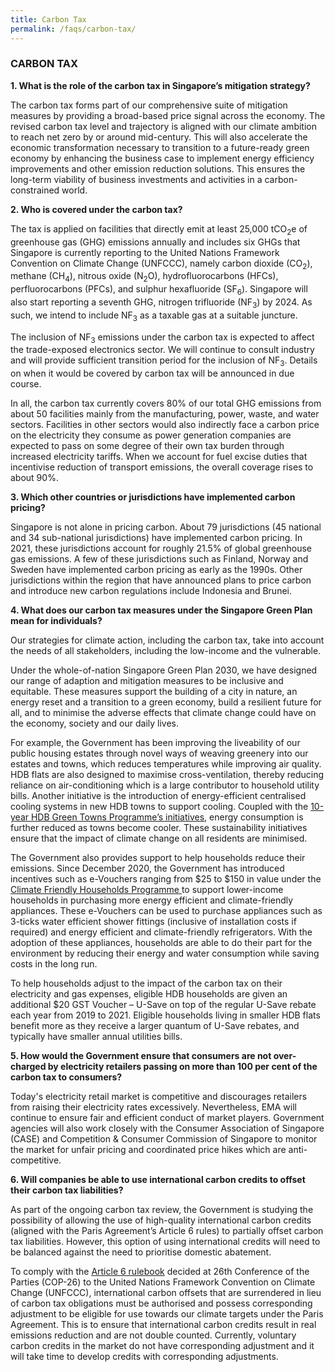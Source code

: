 ```yaml
---
title: Carbon Tax
permalink: /faqs/carbon-tax/
---
```

### CARBON TAX

**1. What is the role of the carbon tax in Singapore’s mitigation strategy?**

The carbon tax forms part of our comprehensive suite of mitigation measures by providing a broad-based price signal across the economy. The revised carbon tax level and trajectory is aligned with our climate ambition to reach net zero by or around mid-century. This will also accelerate the economic transformation necessary to transition to a future-ready green economy by enhancing the business case to implement energy efficiency improvements and other emission reduction solutions. This ensures the long-term viability of business investments and activities in a carbon-constrained world.

**2. Who is covered under the carbon tax?**

The tax is applied on facilities that directly emit at least 25,000 tCO<sub>2</sub>e of greenhouse gas (GHG) emissions annually and includes six GHGs that Singapore is currently reporting to the United Nations Framework Convention on Climate Change (UNFCCC), namely carbon dioxide (CO<sub>2</sub>), methane (CH<sub>4</sub>), nitrous oxide (N<sub>2</sub>O), hydrofluorocarbons (HFCs), perfluorocarbons (PFCs), and sulphur hexafluoride (SF<sub>6</sub>). Singapore will also start reporting a seventh GHG, nitrogen trifluoride (NF<sub>3</sub>) by 2024. As such, we intend to include NF<sub>3</sub> as a taxable gas at a suitable juncture.

The inclusion of NF<sub>3</sub> emissions under the carbon tax is expected to affect the trade-exposed electronics sector. We will continue to consult industry and will provide sufficient transition period for the inclusion of NF<sub>3</sub>. Details on when it would be covered by carbon tax will be announced in due course. 

In all, the carbon tax currently covers 80% of our total GHG emissions from about 50 facilities mainly from the manufacturing, power, waste, and water sectors. Facilities in other sectors would also indirectly face a carbon price on the electricity they consume as power generation companies are expected to pass on some degree of their own tax burden through increased electricity tariffs. When we account for fuel excise duties that incentivise reduction of transport emissions, the overall coverage rises to about 90%.

**3. Which other countries or jurisdictions have implemented carbon pricing?**

Singapore is not alone in pricing carbon. About 79 jurisdictions (45 national and 34 sub-national jurisdictions) have implemented carbon pricing. In 2021, these jurisdictions account for roughly 21.5% of global greenhouse gas emissions. A few of these jurisdictions such as Finland, Norway and Sweden have implemented carbon pricing as early as the 1990s. Other jurisdictions within the region that have announced plans to price carbon and introduce new carbon regulations include Indonesia and Brunei.

**4. What does our carbon tax measures under the Singapore Green Plan mean for individuals?**

Our strategies for climate action, including the carbon tax, take into account the needs of all stakeholders, including the low-income and the vulnerable.

Under the whole-of-nation Singapore Green Plan 2030, we have designed our range of adaption and mitigation measures to be inclusive and equitable. These measures support the building of a city in nature, an energy reset and a transition to a green economy, build a resilient future for all, and to minimise the adverse effects that climate change could have on the economy, society and our daily lives. 

For example, the Government has been improving the liveability of our public housing estates through novel ways of weaving greenery into our estates and towns, which reduces temperatures while improving air quality. HDB flats are also designed to maximise cross-ventilation, thereby reducing reliance on air-conditioning which is a large contributor to household utility bills. Another initiative is the introduction of energy-efficient centralised cooling systems in new HDB towns to support cooling. Coupled with the [10-year HDB Green Towns Programme’s initiatives](https://www.hdb.gov.sg/about-us/our-role/smart-and-sustainable-living/Green-Towns-Programme), energy consumption is further reduced as towns become cooler. These sustainability initiatives ensure that the impact of climate change on all residents are minimised.

The Government also provides support to help households reduce their emissions. Since December 2020, the Government has introduced incentives such as e-Vouchers ranging from $25 to $150 in value under the [Climate Friendly Households Programme ](https://www.climate-friendly-households.gov.sg/)to support lower-income households in purchasing more energy efficient and climate-friendly appliances. These e-Vouchers can be used to purchase appliances such as 3-ticks water efficient shower fittings (inclusive of installation costs if required) and energy efficient and climate-friendly refrigerators. With the adoption of these appliances, households are able to do their part for the environment by reducing their energy and water consumption while saving costs in the long run. 

To help households adjust to the impact of the carbon tax on their electricity and gas expenses, eligible HDB households are given an additional $20 GST Voucher – U-Save on top of the regular U-Save rebate each year from 2019 to 2021. Eligible households living in smaller HDB flats benefit more as they receive a larger quantum of U-Save rebates, and typically have smaller annual utilities bills. 

**5. How would the Government ensure that consumers are not over-charged by electricity retailers passing on more than 100 per cent of the carbon tax to consumers?**

Today's electricity retail market is competitive and discourages retailers from raising their electricity rates excessively. Nevertheless, EMA will continue to ensure fair and efficient conduct of market players. Government agencies will also work closely with the Consumer Association of Singapore (CASE) and Competition & Consumer Commission of Singapore to monitor the market for unfair pricing and coordinated price hikes which are anti-competitive.

**6. Will companies be able to use international carbon credits to offset their carbon tax liabilities?**

As part of the ongoing carbon tax review, the Government is studying the possibility of allowing the use of high-quality international carbon credits (aligned with the Paris Agreement’s Article 6 rules) to partially offset carbon tax liabilities. However, this option of using international credits will need to be balanced against the need to prioritise domestic abatement.
 
To comply with the [Article 6 rulebook](https://unfccc.int/process/the-paris-agreement/cooperative-implementation) decided at 26th Conference of the Parties (COP-26) to the United Nations Framework Convention on Climate Change (UNFCCC), international carbon offsets that are surrendered in lieu of carbon tax obligations must be authorised and possess corresponding adjustment to be eligible for use towards our climate targets under the Paris Agreement. This is to ensure that international carbon credits result in real emissions reduction and are not double counted. Currently, voluntary carbon credits in the market do not have corresponding adjustment and it will take time to develop credits with corresponding adjustments.